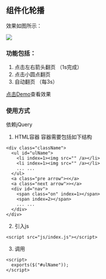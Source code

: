## 组件化轮播

  效果如图所示：
  
  ![](http://ww1.sinaimg.cn/mw690/62d95157gw1f7sxzl22jzj20j20aqgm7.jpg)

### 功能包括：
  1. 点击左右箭头翻页 （1s完成）
  2. 点击小圆点翻页
  3. 自动翻页 （每3s）

  [点击Demo]()查看效果

### 使用方式
依赖jQuery
1. HTML容器
  容器需要包括如下结构
  ```
  <div class="className">
    <ul id="ulName">
      <li index=1><img src="" /a></li>
      <li index=1><img src="" /a></li>
      ... ...
    </ul>
    <a class="pre arrow"><</a>
    <a class="next arrow">></a>
    <div id="nav">
      <span class="on" index=1></span>
      <span index=2></span>
      ... ...
    </div>
  </div>
  ```

2. 引入js

  `<script src="js/index.js"></script>`

3. 调用

  ```
  <script>
    exports($("#ulName"));
  </script>
  ```
